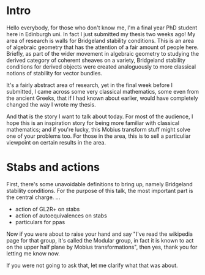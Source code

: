
# Intro
Hello everybody, for those who don't know me, I'm a final year PhD student here in Edinburgh uni.
In fact I just submitted my thesis two weeks ago!
My area of research is walls for Bridgeland stability conditions. This is an area of algebraic geometry
that has the attention of a fair amount of people here.
Briefly, as part of the wider movement in algebraic geometry to studying the derived category of coherent sheaves
on a variety, Bridgeland stability conditions for derived objects were created analoguously to more classical
notions of stability for vector bundles.

It's a fairly abstract area of research, yet in the final week before I submitted, I came across some
very classical mathematics, some even from the ancient Greeks, that if I had known about earlier, would
have completely changed the way I wrote my thesis.

And that is the story I want to talk about today.
For most of the audience, I hope this is an inspiration story for being more familiar with classical mathematics;
and if you're lucky, this Mobius transform stuff might solve one of your problems too.
For those in the area, this is to sell a particuliar viewpoint on certain results in the area.

# Stabs and actions

First, there's some unavoidable definitions to bring up, namely Bridgeland stability conditions.
For the purpose of this talk, the most important part is the central charge.
...
- action of GL2R+ on stabs
- action of autoequivalences on stabs
- particulars for ppas

Now if you were about to raise your hand and say "I've read the wikipedia page for that group, it's called the
Modular group, in fact it is known to act on the upper half plane by Mobius transformations",
then yes, thank you for letting me know now.

If you were not going to ask that, let me clarify what that was about.
